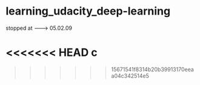 # learning_udacity_deep-learning






stopped at ---> 05.02.09


<<<<<<< HEAD
c
=======










>>>>>>> 15671541f8314b20b39913170eeaa04c342514e5
